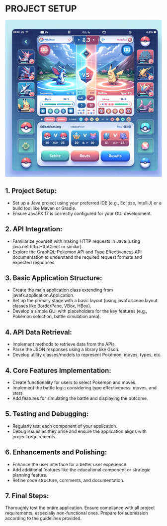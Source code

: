 # PROJECT SETUP
![image](https://github.com/jessngph09/CSCI1302-Final/blob/230f71e217d63fffe24aafeb3889e93848ff7f9e/Images/DALL%C2%B7E%202023-12-05%2013.00.25%20-%20A%20user%20interface%20design%20for%20a%20Poke%CC%81mon%20Battle%20Simulator%20application.%20The%20layout%20includes%20a%20section%20for%20selecting%20Poke%CC%81mon%20with%20images%20and%20stats%2C%20a%20separ.png)
## 1. Project Setup:
* Set up a Java project using your preferred IDE (e.g., Eclipse, IntelliJ) or a build tool like Maven or Gradle.
* Ensure JavaFX 17 is correctly configured for your GUI development.

## 2. API Integration:
* Familiarize yourself with making HTTP requests in Java (using java.net.http.HttpClient or similar).
* Explore the GraphQL-Pokemon API and Type Effectiveness API documentation to understand the required request formats and expected responses.

## 3. Basic Application Structure:
* Create the main application class extending from javafx.application.Application.
* Set up the primary stage with a basic layout (using javafx.scene.layout classes like BorderPane, VBox, HBox).
* Develop a simple GUI with placeholders for the key features (e.g., Pokémon selection, battle simulation area).
  
## 4. API Data Retrieval:
* Implement methods to retrieve data from the APIs.
* Parse the JSON responses using a library like Gson.
* Develop utility classes/models to represent Pokémon, moves, types, etc.
  
## 4. Core Features Implementation:
* Create functionality for users to select Pokémon and moves.
* Implement the battle logic considering type effectiveness, moves, and stats.
* Add features for simulating the battle and displaying the outcome.
  
## 5. Testing and Debugging:
* Regularly test each component of your application.
* Debug issues as they arise and ensure the application aligns with project requirements.

## 6. Enhancements and Polishing:
* Enhance the user interface for a better user experience.
* Add additional features like the educational component or strategic planning feature.
* Refine code structure, comments, and documentation.
  
## 7. Final Steps:
Thoroughly test the entire application.
Ensure compliance with all project requirements, especially non-functional ones.
Prepare for submission according to the guidelines provided.
